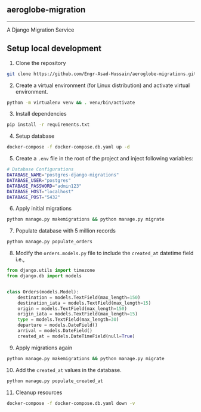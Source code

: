 ## aeroglobe-migration
------------
A Django Migration Service

## Setup local development
1. Clone the repository
```sh
git clone https://github.com/Engr-Asad-Hussain/aeroglobe-migrations.git && cd aeroglobe-migrations
```

2. Create a virtual environment (for Linux distribution) and activate virtual environment.
```sh
python -m virtualenv venv && . venv/bin/activate
```

3. Install dependencies
```sh
pip install -r requirements.txt
```

4. Setup database
```sh
docker-compose -f docker-compose.db.yaml up -d
```

5. Create a `.env` file in the root of the project and inject following variables:
```sh
# Database Configurations
DATABASE_NAME="postgres-django-migrations"
DATABASE_USER="postgres"
DATABASE_PASSWORD="admin123"
DATABASE_HOST="localhost"
DATABASE_POST="5432"
```

6. Apply initial migrations
```sh
python manage.py makemigrations && python manage.py migrate
```

7. Populate database with 5 million records
```sh
python manage.py populate_orders
```

8. Modify the `orders.models.py` file to include the `created_at` datetime field i.e.,
```py
from django.utils import timezone
from django.db import models


class Orders(models.Model):
    destination = models.TextField(max_length=150)
    destination_iata = models.TextField(max_length=15)
    origin = models.TextField(max_length=150)
    origin_iata = models.TextField(max_length=15)
    type = models.TextField(max_length=30)
    departure = models.DateField()
    arrival = models.DateField()
    created_at = models.DateTimeField(null=True)

```

9. Apply migrations again
```sh
python manage.py makemigrations && python manage.py migrate
```

10. Add the `created_at` values in the database.
```sh
python manage.py populate_created_at
```

11. Cleanup resources
```sh
docker-compose -f docker-compose.db.yaml down -v
```